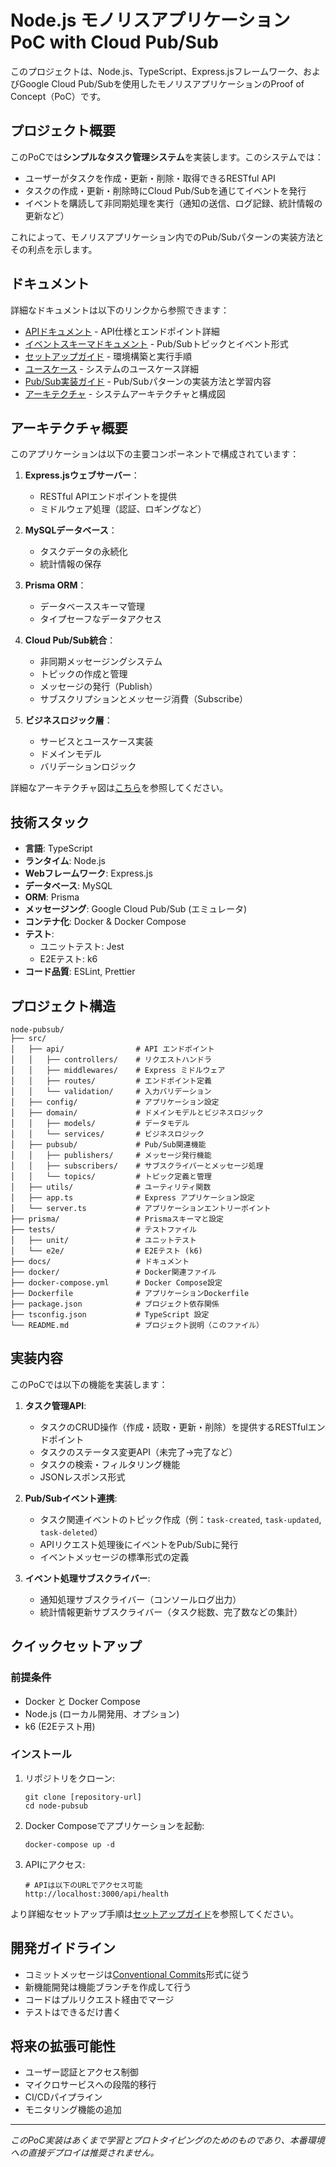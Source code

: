 # Node.js モノリスアプリケーション PoC with Cloud Pub/Sub

このプロジェクトは、Node.js、TypeScript、Express.jsフレームワーク、およびGoogle Cloud Pub/Subを使用したモノリスアプリケーションのProof of Concept（PoC）です。

## プロジェクト概要

このPoCでは**シンプルなタスク管理システム**を実装します。このシステムでは：

- ユーザーがタスクを作成・更新・削除・取得できるRESTful API
- タスクの作成・更新・削除時にCloud Pub/Subを通じてイベントを発行
- イベントを購読して非同期処理を実行（通知の送信、ログ記録、統計情報の更新など）

これによって、モノリスアプリケーション内でのPub/Subパターンの実装方法とその利点を示します。

## ドキュメント

詳細なドキュメントは以下のリンクから参照できます：

- [APIドキュメント](docs/api.md) - API仕様とエンドポイント詳細
- [イベントスキーマドキュメント](docs/events.md) - Pub/Subトピックとイベント形式
- [セットアップガイド](docs/setup.md) - 環境構築と実行手順
- [ユースケース](docs/usecases.md) - システムのユースケース詳細
- [Pub/Sub実装ガイド](docs/pubsub-guide.md) - Pub/Subパターンの実装方法と学習内容
- [アーキテクチャ](docs/architecture.md) - システムアーキテクチャと構成図

## アーキテクチャ概要

このアプリケーションは以下の主要コンポーネントで構成されています：

1. **Express.jsウェブサーバー**：

   - RESTful APIエンドポイントを提供
   - ミドルウェア処理（認証、ロギングなど）

2. **MySQLデータベース**：

   - タスクデータの永続化
   - 統計情報の保存

3. **Prisma ORM**：

   - データベーススキーマ管理
   - タイプセーフなデータアクセス

4. **Cloud Pub/Sub統合**：

   - 非同期メッセージングシステム
   - トピックの作成と管理
   - メッセージの発行（Publish）
   - サブスクリプションとメッセージ消費（Subscribe）

5. **ビジネスロジック層**：
   - サービスとユースケース実装
   - ドメインモデル
   - バリデーションロジック

詳細なアーキテクチャ図は[こちら](docs/architecture.md)を参照してください。

## 技術スタック

- **言語**: TypeScript
- **ランタイム**: Node.js
- **Webフレームワーク**: Express.js
- **データベース**: MySQL
- **ORM**: Prisma
- **メッセージング**: Google Cloud Pub/Sub (エミュレータ)
- **コンテナ化**: Docker & Docker Compose
- **テスト**:
  - ユニットテスト: Jest
  - E2Eテスト: k6
- **コード品質**: ESLint, Prettier

## プロジェクト構造

```
node-pubsub/
├── src/
│   ├── api/                # API エンドポイント
│   │   ├── controllers/    # リクエストハンドラ
│   │   ├── middlewares/    # Express ミドルウェア
│   │   ├── routes/         # エンドポイント定義
│   │   └── validation/     # 入力バリデーション
│   ├── config/             # アプリケーション設定
│   ├── domain/             # ドメインモデルとビジネスロジック
│   │   ├── models/         # データモデル
│   │   └── services/       # ビジネスロジック
│   ├── pubsub/             # Pub/Sub関連機能
│   │   ├── publishers/     # メッセージ発行機能
│   │   ├── subscribers/    # サブスクライバーとメッセージ処理
│   │   └── topics/         # トピック定義と管理
│   ├── utils/              # ユーティリティ関数
│   ├── app.ts              # Express アプリケーション設定
│   └── server.ts           # アプリケーションエントリーポイント
├── prisma/                 # Prismaスキーマと設定
├── tests/                  # テストファイル
│   ├── unit/               # ユニットテスト
│   └── e2e/                # E2Eテスト (k6)
├── docs/                   # ドキュメント
├── docker/                 # Docker関連ファイル
├── docker-compose.yml      # Docker Compose設定
├── Dockerfile              # アプリケーションDockerfile
├── package.json            # プロジェクト依存関係
├── tsconfig.json           # TypeScript 設定
└── README.md               # プロジェクト説明（このファイル）
```

## 実装内容

このPoCでは以下の機能を実装します：

1. **タスク管理API**:

   - タスクのCRUD操作（作成・読取・更新・削除）を提供するRESTfulエンドポイント
   - タスクのステータス変更API（未完了→完了など）
   - タスクの検索・フィルタリング機能
   - JSONレスポンス形式

2. **Pub/Subイベント連携**:

   - タスク関連イベントのトピック作成（例：`task-created`, `task-updated`, `task-deleted`）
   - APIリクエスト処理後にイベントをPub/Subに発行
   - イベントメッセージの標準形式の定義

3. **イベント処理サブスクライバー**:
   - 通知処理サブスクライバー（コンソールログ出力）
   - 統計情報更新サブスクライバー（タスク総数、完了数などの集計）

## クイックセットアップ

### 前提条件

- Docker と Docker Compose
- Node.js (ローカル開発用、オプション)
- k6 (E2Eテスト用)

### インストール

1. リポジトリをクローン:

   ```
   git clone [repository-url]
   cd node-pubsub
   ```

2. Docker Composeでアプリケーションを起動:

   ```
   docker-compose up -d
   ```

3. APIにアクセス:
   ```
   # APIは以下のURLでアクセス可能
   http://localhost:3000/api/health
   ```

より詳細なセットアップ手順は[セットアップガイド](docs/setup.md)を参照してください。

## 開発ガイドライン

- コミットメッセージは[Conventional Commits](https://www.conventionalcommits.org/)形式に従う
- 新機能開発は機能ブランチを作成して行う
- コードはプルリクエスト経由でマージ
- テストはできるだけ書く

## 将来の拡張可能性

- ユーザー認証とアクセス制御
- マイクロサービスへの段階的移行
- CI/CDパイプライン
- モニタリング機能の追加

---

_このPoC実装はあくまで学習とプロトタイピングのためのものであり、本番環境への直接デプロイは推奨されません。_
